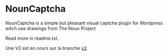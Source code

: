 NounCaptcha
===========

NounCaptcha is a simple but pleasant visual captcha plugin for Wordpress witch use drawings from The Noun Project

Read more in readme.txt.

Une V2 est en cours sur la branche [v2](https://github.com/Cyrille37/NounCaptcha/tree/v2).
